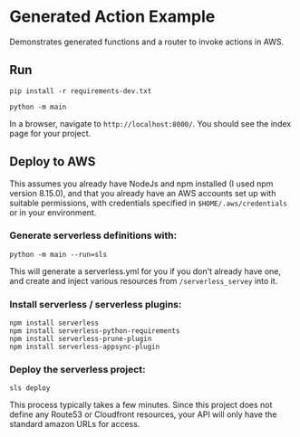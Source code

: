 # Generated Action Example

Demonstrates generated functions and a router to invoke actions in AWS.

## Run

`pip install -r requirements-dev.txt`

`python -m main`

In a browser, navigate to `http://localhost:8000/`. You should see the index page for your project.

## Deploy to AWS

This assumes you already have NodeJs and npm installed (I used npm version 8.15.0), and that you
already have an AWS accounts set up with suitable permissions, with credentials specified in
`$HOME/.aws/credentials` or in your environment.

### Generate serverless definitions with:

`python -m main --run=sls`

This will generate a serverless.yml for you if you don't already have one, and
create and inject various resources from `/serverless_servey` into it.

### Install serverless / serverless plugins:

```
npm install serverless
npm install serverless-python-requirements
npm install serverless-prune-plugin
npm install serverless-appsync-plugin
```

### Deploy the serverless project:

`sls deploy`

This process typically takes a few minutes. Since this project does not define any Route53 or Cloudfront resources,
your API will only have the standard amazon URLs for access.
